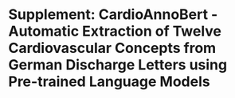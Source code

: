 # Supplement: CardioAnnoBert - Automatic Extraction of Twelve Cardiovascular Concepts from German Discharge Letters using Pre-trained Language Models

